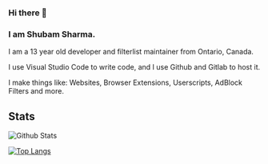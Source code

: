 ### Hi there 👋

### I am Shubam Sharma.
I am a 13 year old developer and filterlist maintainer from Ontario, Canada.

I use Visual Studio Code to write code, and I use Github and Gitlab to host it.

I make things like: Websites, Browser Extensions, Userscripts, AdBlock Filters and more.

## Stats

![Github Stats](https://github-readme-stats.vercel.app/api?username=devshubam&show_icons=true&theme=tokyonight)



[![Top Langs](https://github-readme-stats.vercel.app/api/top-langs/?username=DevShubam)](https://github.com/anuraghazra/github-readme-stats)

